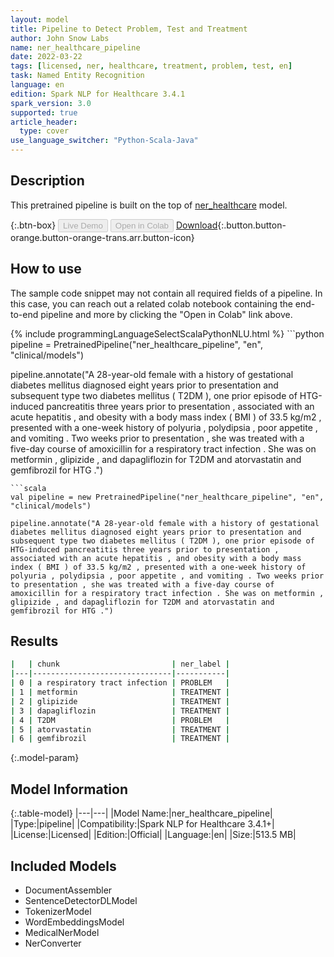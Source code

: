 ```yaml
---
layout: model
title: Pipeline to Detect Problem, Test and Treatment
author: John Snow Labs
name: ner_healthcare_pipeline
date: 2022-03-22
tags: [licensed, ner, healthcare, treatment, problem, test, en]
task: Named Entity Recognition
language: en
edition: Spark NLP for Healthcare 3.4.1
spark_version: 3.0
supported: true
article_header:
  type: cover
use_language_switcher: "Python-Scala-Java"
---
```


## Description

This pretrained pipeline is built on the top of [ner_healthcare](https://nlp.johnsnowlabs.com/2021/04/21/ner_healthcare_en.html) model.

{:.btn-box}
<button class="button button-orange" disabled>Live Demo</button>
<button class="button button-orange" disabled>Open in Colab</button>
[Download](https://s3.amazonaws.com/auxdata.johnsnowlabs.com/clinical/models/ner_healthcare_pipeline_en_3.4.1_3.0_1647943495587.zip){:.button.button-orange.button-orange-trans.arr.button-icon}

## How to use

The sample code snippet may not contain all required fields of a pipeline. In this case, you can reach out a related colab notebook containing the end-to-end pipeline and more by clicking the "Open in Colab" link above.




<div class="tabs-box" markdown="1">
{% include programmingLanguageSelectScalaPythonNLU.html %}
```python
pipeline = PretrainedPipeline("ner_healthcare_pipeline", "en", "clinical/models")

pipeline.annotate("A 28-year-old female with a history of gestational diabetes mellitus diagnosed eight years prior to presentation and subsequent type two diabetes mellitus ( T2DM ), one prior episode of HTG-induced pancreatitis three years prior to presentation , associated with an acute hepatitis , and obesity with a body mass index ( BMI ) of 33.5 kg/m2 , presented with a one-week history of polyuria , polydipsia , poor appetite , and vomiting . Two weeks prior to presentation , she was treated with a five-day course of amoxicillin for a respiratory tract infection . She was on metformin , glipizide , and dapagliflozin for T2DM and atorvastatin and gemfibrozil for HTG .")
```
```scala
val pipeline = new PretrainedPipeline("ner_healthcare_pipeline", "en", "clinical/models")

pipeline.annotate("A 28-year-old female with a history of gestational diabetes mellitus diagnosed eight years prior to presentation and subsequent type two diabetes mellitus ( T2DM ), one prior episode of HTG-induced pancreatitis three years prior to presentation , associated with an acute hepatitis , and obesity with a body mass index ( BMI ) of 33.5 kg/m2 , presented with a one-week history of polyuria , polydipsia , poor appetite , and vomiting . Two weeks prior to presentation , she was treated with a five-day course of amoxicillin for a respiratory tract infection . She was on metformin , glipizide , and dapagliflozin for T2DM and atorvastatin and gemfibrozil for HTG .")
```
</div>

## Results

```bash
|   | chunk                         | ner_label |
|---|-------------------------------|-----------|
| 0 | a respiratory tract infection | PROBLEM   |
| 1 | metformin                     | TREATMENT |
| 2 | glipizide                     | TREATMENT |
| 3 | dapagliflozin                 | TREATMENT |
| 4 | T2DM                          | PROBLEM   |
| 5 | atorvastatin                  | TREATMENT |
| 6 | gemfibrozil                   | TREATMENT |
```

{:.model-param}
## Model Information

{:.table-model}
|---|---|
|Model Name:|ner_healthcare_pipeline|
|Type:|pipeline|
|Compatibility:|Spark NLP for Healthcare 3.4.1+|
|License:|Licensed|
|Edition:|Official|
|Language:|en|
|Size:|513.5 MB|

## Included Models

- DocumentAssembler
- SentenceDetectorDLModel
- TokenizerModel
- WordEmbeddingsModel
- MedicalNerModel
- NerConverter